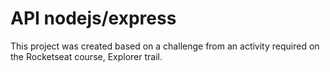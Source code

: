 # API nodejs/express

This project was created based on a challenge from an activity required on the Rocketseat course, Explorer trail.
